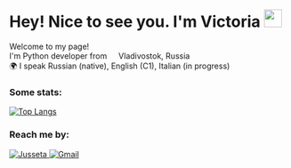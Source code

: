 # Hey! Nice to see you. I'm Victoria <img src="https://github.com/blackcater/blackcater/raw/main/images/Hi.gif" height="32"/>
<p>Welcome to my page! </br> 
I'm Python developer from <img src="https://cdn-icons-png.flaticon.com/512/197/197408.png" width="13"/> Vladivostok, Russia </br> 
🌍 I speak Russian (native), English (C1), Italian (in progress)
</p>

### Some stats:
[![Top Langs](https://github-readme-stats.vercel.app/api/top-langs/?username=jusseta&layout=compact)](https://github.com/jusseta/github-readme-stats)

### Reach me by:
<a href="https://t.me/Jusseta">
  <img src="https://img.shields.io/badge/Telegram-blue?style=for-the-badge&logo=telegram&logoColor=white" alt="Jusseta"/>
</a>
<a href=mailto:vikki0011@gmail.com>
  <img src="https://img.shields.io/badge/Gmail-red?style=for-the-badge&logo=gmail&logoColor=white" alt="Gmail"/> 
</a>
